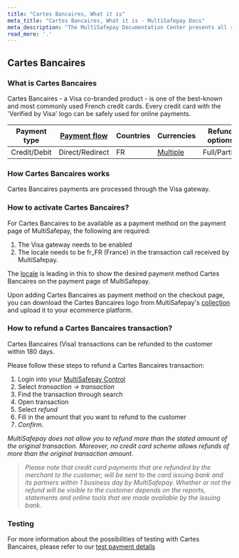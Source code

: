```yaml
---
title: "Cartes Bancaires, What it is"
meta_title: "Cartes Bancaires, What it is - MultiSafepay Docs"
meta_description: "The MultiSafepay Documentation Center presents all relevant information about our Plugins and API. You can also find support pages for payment methods, tools and general questions as well as the contact details of our Support and Integration Teams."
read_more: '.'
---
```

## Cartes Bancaires
### What is Cartes Bancaires
Cartes Bancaires - a Visa co-branded product - is one of the best-known and most commonly used French credit cards. Every credit card with the 'Verified by Visa' logo can be safely used for online payments.

| Payment type   | [Payment flow](https://docs.multisafepay.com/faq/api/difference-between-direct-and-redirect/)      | Countries | Currencies | Refund options  | [Recurring](https://docs.multisafepay.com/tools/recurring-payments/)   | [Chargebacks](https://docs.multisafepay.com/faq/chargebacks/)   |
|----------------|-------------------|-----------|------------|------------------|------------|---------------|
|Credit/Debit|Direct/Redirect|FR|[Multiple](https://docs.multisafepay.com/faq/general/which-currencies-are-supported-by-multisafepay/)|Full/Partial|Yes|Yes|

### How Cartes Bancaires works
Cartes Bancaires payments are processed through the Visa gateway.

### How to activate Cartes Bancaires?
For Cartes Bancaires to be available as a payment method on the payment page of MultiSafepay, the following are required:

1. The Visa gateway needs to be enabled
2. The locale needs to be fr_FR (France) in the transaction call received by MultiSafepay.

The [locale](/faq/api/locale) is leading in this to show the desired payment method Cartes Bancaires on the payment page of MultiSafepay.

Upon adding Cartes Bancaires as payment method on the checkout page, you can download the Cartes Bancaires logo from MultiSafepay's [collection](/faq/general/where-find-logo-payment-methods/) and upload it to your ecommerce platform. 

### How to refund a Cartes Bancaires transaction?
Cartes Bancaires (Visa) transactions can be refunded to the customer within 180 days.

Please follow these steps to refund a Cartes Bancaires transaction:

1. Login into your [MultiSafepay Control](https://merchant.multisafepay.com)
2. Select _transaction -> transaction_
3. Find the transaction through search
4. Open transaction
5. Select _refund_
6. Fill in the amount that you want to refund to the customer 
7. _Confirm_.

_MultiSafepay does not allow you to refund more than the stated amount of the original transaction. Moreover, no credit card scheme allows refunds of more than the original transaction amount._

> _Please note that credit card payments that are refunded by the merchant to the customer, will be sent to the card issuing bank and its partners within 1 business day by MultiSafepay. Whether or not the refund will be visible to the customer depends on the reports, statements and online tools that are made available by the issuing bank_.

### Testing

For more information about the possibilities of testing with Cartes Bancaires, please refer to our [test payment details](/faq/getting-started/test-payment-details/#cartes-bancaires)
